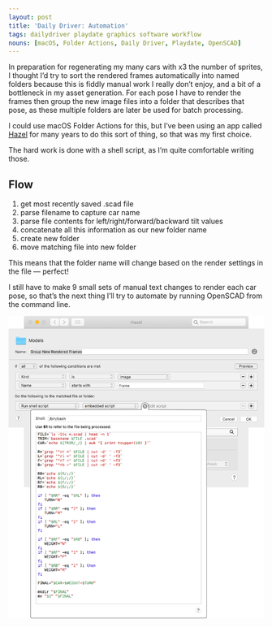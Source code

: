 ```yaml
---
layout: post
title: 'Daily Driver: Automation'
tags: dailydriver playdate graphics software workflow
nouns: [macOS, Folder Actions, Daily Driver, Playdate, OpenSCAD]
---
```


In preparation for regenerating my many cars with x3 the number of sprites, I thought I’d try to sort the rendered frames automatically into named folders because this is fiddly manual work I really don’t enjoy, and a bit of a bottleneck in my asset generation. For each pose I have to render the frames then group the new image files into a folder that describes that pose, as these multiple folders are later be used for batch processing.

I could use macOS Folder Actions for this, but I’ve been using an app called [Hazel](https://www.noodlesoft.com/) for many years to do this sort of thing, so that was my first choice.

The hard work is done with a shell script, as I’m quite comfortable writing those.

## Flow

1. get most recently saved .scad file
2. parse filename to capture car name
3. parse file contents for left/right/forward/backward tilt values
4. concatenate all this information as our new folder name
5. create new folder
6. move matching file into new folder

This means that the folder name will change based on the render settings in the file — perfect!

I still have to make 9 small sets of manual text changes to render each car pose, so that’s the next thing I’ll try to automate by running OpenSCAD from the command line.

![PNG](/images/posts/daily-driver-automation.png)
